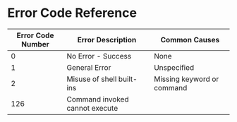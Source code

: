 # Error Code Reference

| Error Code Number | Error Description              | Common Causes |
| ----------------- | ------------------------------ | ------------- |
| 0                 | No Error - Success             | None          |
| 1                 | General Error                  | Unspecified   |
| 2                 | Misuse of shell built-ins      | Missing keyword or command |
| 126               | Command invoked cannot execute |
